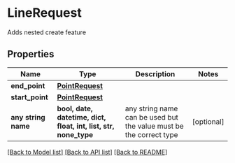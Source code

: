 # LineRequest

Adds nested create feature

## Properties
Name | Type | Description | Notes
------------ | ------------- | ------------- | -------------
**end_point** | [**PointRequest**](PointRequest.md) |  | 
**start_point** | [**PointRequest**](PointRequest.md) |  | 
**any string name** | **bool, date, datetime, dict, float, int, list, str, none_type** | any string name can be used but the value must be the correct type | [optional]

[[Back to Model list]](../README.md#documentation-for-models) [[Back to API list]](../README.md#documentation-for-api-endpoints) [[Back to README]](../README.md)


